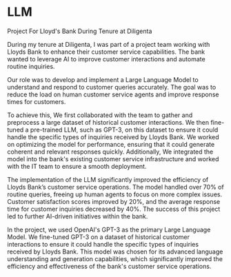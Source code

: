 # LLM
Project For Lloyd's Bank During Tenure at Diligenta

During my tenure at Diligenta, I was part of a project team working with Lloyds Bank to enhance their customer service capabilities. The bank wanted to leverage AI to improve customer interactions and automate routine inquiries.

Our role was to develop and implement a Large Language Model to understand and respond to customer queries accurately. The goal was to reduce the load on human customer service agents and improve response times for customers. 

To achieve this, We first collaborated with the team to gather and preprocess a large dataset of historical customer interactions. We then fine-tuned a pre-trained LLM, such as GPT-3, on this dataset to ensure it could handle the specific types of inquiries received by Lloyds Bank. We worked on optimizing the model for performance, ensuring that it could generate coherent and relevant responses quickly. Additionally, We integrated the model into the bank's existing customer service infrastructure and worked with the IT team to ensure a smooth deployment. 

The implementation of the LLM significantly improved the efficiency of Lloyds Bank’s customer service operations. The model handled over 70% of routine queries, freeing up human agents to focus on more complex issues. Customer satisfaction scores improved by 20%, and the average response time for customer inquiries decreased by 40%. The success of this project led to further AI-driven initiatives within the bank.

In the project, we used OpenAI's GPT-3 as the primary Large Language Model. We fine-tuned GPT-3 on a dataset of historical customer interactions to ensure it could handle the specific types of inquiries received by Lloyds Bank. This model was chosen for its advanced language understanding and generation capabilities, which significantly improved the efficiency and effectiveness of the bank's customer service operations.
